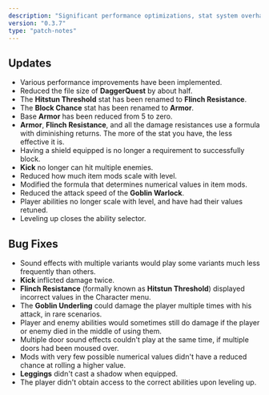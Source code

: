 ```yaml
---
description: "Significant performance optimizations, stat system overhaul, combat rebalancing, and enhanced visual effects."
version: "0.3.7"
type: "patch-notes"
---
```


## Updates

- Various performance improvements have been implemented.
- Reduced the file size of **DaggerQuest** by about half.
- The **Hitstun Threshold** stat has been renamed to **Flinch Resistance**.
- The **Block Chance** stat has been renamed to **Armor**.
- Base **Armor** has been reduced from 5 to zero.
- **Armor**, **Flinch Resistance**, and all the damage resistances use a formula with diminishing returns. The more of the stat you have, the less effective it is.
- Having a shield equipped is no longer a requirement to successfully block.
- **Kick** no longer can hit multiple enemies.
- Reduced how much item mods scale with level.
- Modified the formula that determines numerical values in item mods.
- Reduced the attack speed of the **Goblin Warlock**.
- Player abilities no longer scale with level, and have had their values retuned.
- Leveling up closes the ability selector.

## Bug Fixes

- Sound effects with multiple variants would play some variants much less frequently than others.
- **Kick** inflicted damage twice.
- **Flinch Resistance** (formally known as **Hitstun Threshold**) displayed incorrect values in the Character menu.
- The **Goblin Underling** could damage the player multiple times with his attack, in rare scenarios.
- Player and enemy abilities would sometimes still do damage if the player or enemy died in the middle of using them.
- Multiple door sound effects couldn't play at the same time, if multiple doors had been moused over.
- Mods with very few possible numerical values didn't have a reduced chance at rolling a higher value.
- **Leggings** didn't cast a shadow when equipped.
- The player didn't obtain access to the correct abilities upon leveling up.